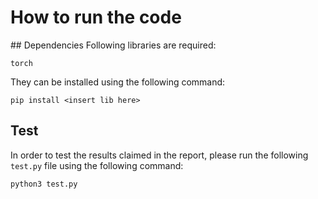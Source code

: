 # How to run the code

## Dependencies
Following libraries are required:
```
torch
```
They can be installed using the following command:
```
pip install <insert lib here>
```
## Test
In order to test the results claimed in the report, please run the following `test.py` file using the following command:
```
python3 test.py
```
